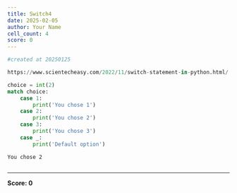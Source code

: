 ```yaml
---
title: Switch4
date: 2025-02-05
author: Your Name
cell_count: 4
score: 0
---
```


```python
#created at 20250125
```


```python
https://www.scientecheasy.com/2022/11/switch-statement-in-python.html/
```


```python
choice = int(2)
match choice:
    case 1:
        print('You chose 1')
    case 2:
        print('You chose 2')
    case 3:
        print('You chose 3')
    case _:
        print('Default option')

```

    You chose 2



```python

```


---
**Score: 0**